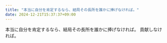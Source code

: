 ```yaml
---
title: "本当に自分を肯定するなら、結局その長所を誰かに捧げなければ。"
date: 2024-12-21T15:37:37+09:00
---
```

本当に自分を肯定するなら、結局その長所を誰かに捧げなければ。
貢献しなければ。
